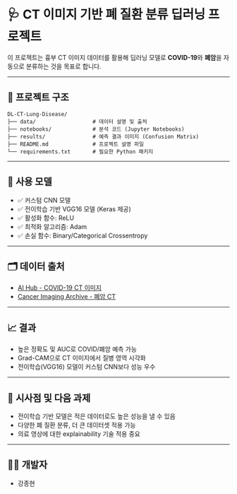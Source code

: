 # 🩺 CT 이미지 기반 폐 질환 분류 딥러닝 프로젝트

이 프로젝트는 흉부 CT 이미지 데이터를 활용해 딥러닝 모델로 **COVID-19**와 **폐암**을 자동으로 분류하는 것을 목표로 합니다.  

---

## 📁 프로젝트 구조

```
DL-CT-Lung-Disease/
├── data/                  # 데이터 설명 및 출처
├── notebooks/             # 분석 코드 (Jupyter Notebooks)
├── results/               # 예측 결과 이미지 (Confusion Matrix)
├── README.md              # 프로젝트 설명 파일
└── requirements.txt       # 필요한 Python 패키지
```

---

## 🧠 사용 모델

- ✅ 커스텀 CNN 모델
- ✅ 전이학습 기반 VGG16 모델 (Keras 제공)
- ✅ 활성화 함수: ReLU
- ✅ 최적화 알고리즘: Adam
- ✅ 손실 함수: Binary/Categorical Crossentropy

---

## 🗂️ 데이터 출처

- [AI Hub - COVID-19 CT 이미지](https://aihub.or.kr/)
- [Cancer Imaging Archive - 폐암 CT](https://www.cancerimagingarchive.net/)

---

## 📈 결과

- 높은 정확도 및 AUC로 COVID/폐암 예측 가능
- Grad-CAM으로 CT 이미지에서 질병 영역 시각화
- 전이학습(VGG16) 모델이 커스텀 CNN보다 성능 우수

---

## 📌 시사점 및 다음 과제

- 전이학습 기반 모델은 적은 데이터로도 높은 성능을 낼 수 있음
- 다양한 폐 질환 분류, 더 큰 데이터셋 적용 가능
- 의료 영상에 대한 explainability 기술 적용 중요

---

## 🙋‍♂️ 개발자

- 강종현  

